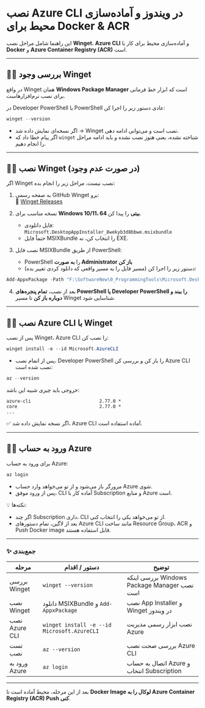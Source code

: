 # نصب Azure CLI در ویندوز و آماده‌سازی محیط برای Docker & ACR

این راهنما شامل مراحل نصب **Winget**، **Azure CLI** و آماده‌سازی محیط برای کار با **Docker** و **Azure Container Registry (ACR)** است.

---

## ۱️⃣ بررسی وجود Winget

در واقع Winget همان **Windows Package Manager** است که ابزار خط فرمانی برای نصب نرم‌افزارهاست.

در Developer PowerShell یا PowerShell عادی دستور زیر را اجرا کن:

```powershell
winget --version
```

- اگر نسخه‌ای نمایش داده شد → Winget نصب است و می‌توانی ادامه دهی.  
- اگر پیام خطا داد که `winget` شناخته نشده، یعنی هنوز نصب نشده و باید ادامه مراحل را انجام دهیم.

---

## ۲️⃣ نصب Winget (در صورت عدم وجود)

اگر Winget نصب نیست، مراحل زیر را انجام بده:

1. به صفحه رسمی GitHub Winget برو:  
🔗 [Winget Releases](https://github.com/microsoft/winget-cli/releases)

2. نسخه مناسب برای **Windows 10/11، 64 بیتی** را پیدا کن.  
   - فایل دانلودی: `Microsoft.DesktopAppInstaller_8wekyb3d8bbwe.msixbundle`  
   - حتماً فایل MSIXBundle را انتخاب کن، نه EXE.

3. نصب فایل MSIXBundle از طریق PowerShell:  
   - PowerShell را **به صورت Administrator باز کن**  
   - دستور زیر را اجرا کن (مسیر فایل را به مسیر واقعی که دانلود کردی تغییر بده):

```powershell
Add-AppxPackage -Path "F:\SoftwareNew\0_ProgrammingTools\Microsoft.DesktopAppInstaller_8wekyb3d8bbwe.msixbundle"
```

4. بعد از نصب، **تمام پنجره‌های PowerShell یا Developer PowerShell را ببند و دوباره باز کن** تا مسیر Winget شناسایی شود.

---

## ۳️⃣ نصب Azure CLI با Winget

پس از نصب Winget، Azure CLI را نصب کن:

```powershell
winget install -e --id Microsoft.AzureCLI
```

- پس از اتمام نصب، Developer PowerShell را باز کن و بررسی کن Azure CLI نصب شده است:

```powershell
az --version
```

خروجی باید چیزی شبیه این باشد:

```
azure-cli                         2.77.0 *
core                              2.77.0 *
...
```

✅ اگر نسخه نمایش داده شد، Azure CLI آماده استفاده است.

---

## ۴️⃣ ورود به حساب Azure

برای ورود به حساب Azure:

```powershell
az login
```

- مرورگر باز می‌شود و از تو می‌خواهد وارد حساب Azure شوی.  
- پس از ورود موفق، CLI آماده کار با Subscription و منابع Azure است.  

💡 نکته‌ها:

- اگر چند Subscription داری، CLI از تو می‌خواهد یکی را انتخاب کنی.  
- بعد از لاگین، تمام دستورهای Azure CLI مانند ساخت Resource Group، ACR و Push Docker image قابل استفاده هستند.

---

### ✨ جمع‌بندی

| مرحله | دستور / اقدام | توضیح |
|-------|----------------|-------|
| بررسی Winget | `winget --version` | بررسی اینکه Windows Package Manager نصب است |
| نصب Winget | دانلود MSIXBundle و `Add-AppxPackage` | نصب App Installer و Winget در ویندوز |
| نصب Azure CLI | `winget install -e --id Microsoft.AzureCLI` | نصب ابزار رسمی مدیریت Azure |
| تست نصب | `az --version` | بررسی صحت نصب Azure CLI |
| ورود به Azure | `az login` | اتصال به حساب Azure و انتخاب Subscription |

---

بعد از این مرحله، محیط آماده است تا **Docker Image لوکال را به Azure Container Registry (ACR) Push کنی**.

